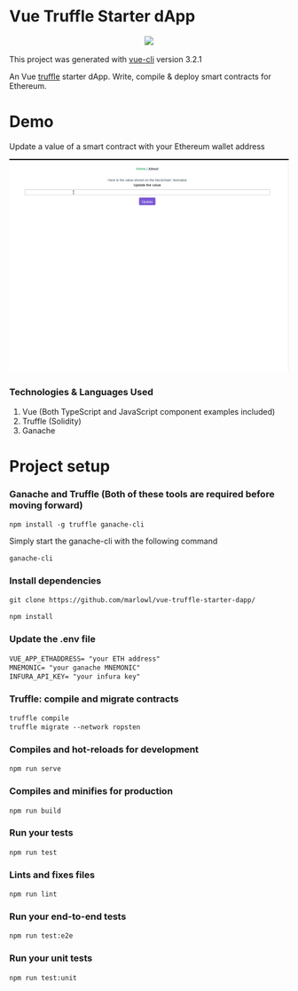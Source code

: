 # Vue Truffle Starter dApp

<p align="center">		
  <img src="https://cdn-images-1.medium.com/max/1200/1*F1LChP2_EbsSPh4OPaJ7xA.png">		
</p>
 
This project was generated with [vue-cli](https://github.com/vuejs/vue-cli) version 3.2.1

An Vue [truffle](https://github.com/trufflesuite/truffle) starter dApp. Write, compile & deploy smart contracts for Ethereum.

# Demo
Update a value of a smart contract with your Ethereum wallet address

![](screenshot.gif)

### Technologies & Languages Used
1. Vue (Both TypeScript and JavaScript component examples included)
2. Truffle (Solidity)
3. Ganache

# Project setup

### Ganache and Truffle (Both of these tools are required before moving forward)
```
npm install -g truffle ganache-cli
```
Simply start the ganache-cli with the following command
```
ganache-cli
```
### Install dependencies
```
git clone https://github.com/marlowl/vue-truffle-starter-dapp/
```
```
npm install
```

### Update the .env file
```
VUE_APP_ETHADDRESS= "your ETH address"
MNEMONIC= "your ganache MNEMONIC"
INFURA_API_KEY= "your infura key"
```

### Truffle: compile and migrate contracts
```
truffle compile
truffle migrate --network ropsten
```
### Compiles and hot-reloads for development
```
npm run serve
```

### Compiles and minifies for production
```
npm run build
```

### Run your tests
```
npm run test
```

### Lints and fixes files
```
npm run lint
```

### Run your end-to-end tests
```
npm run test:e2e
```

### Run your unit tests
```
npm run test:unit
```

